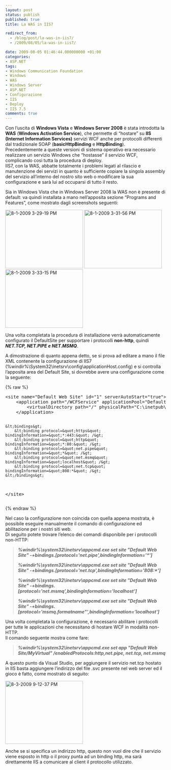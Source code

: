 ```yaml
---
layout: post
status: publish
published: true
title: La WAS in IIS7

redirect_from: 
  - /blog/post/la-was-in-iis7/
  - /2009/08/05/la-was-in-iis7/

date: 2009-08-05 01:46:44.000000000 +01:00
categories:
- ASP.NET
tags:
- Windows Communication Foundation
- Windows
- WAS
- Windows Server
- ASP.NET
- Configurazione
- IIS
- Deploy
- IIS 7.5
comments: true
---
```

<p>Con l&rsquo;uscita di <strong>Windows Vista</strong> e <strong>Windows Server 2008</strong> &egrave; stata introdotta la <strong>WAS</strong> (<strong>Windows Activation Service</strong>), che permette di &ldquo;hostare&rdquo; su <strong>IIS (Internet Information Services)</strong> servizi WCF anche per protocolli differenti dal tradizionale SOAP (<strong>basicHttpBinding</strong> e <strong>HttpBinding</strong>).    <br />
Precedentemente a queste versioni di sistema operativo era necessario realizzare un servizio Windows che &ldquo;hostasse&rdquo; il servizio WCF, complicando cos&igrave; tutta la procedura di deploy.    <br />
IIS7, con la WAS, abbatte totalmente i problemi legati al rilascio e manutenzione dei servizi in quanto &egrave; sufficiente copiare la singola assembly del servizio all&rsquo;interno del nostro sito web o modificare la sua configurazione e sar&agrave; lui ad occuparsi di tutto il resto.</p>
<p>Sia in Windows Vista che in Windows Server 2008 la WAS non &egrave; presente di default: va quindi installata a mano nell&rsquo;apposita sezione &ldquo;Programs and Features&rdquo;, come mostrato dagli screenshots seguenti:</p>
<p><a href="http://imperugo.tostring.it/Content/Uploaded/image/8-1-2009%203-29-19%20PM_6.png" rel="shadowbox[La-WAS-in-IIS7];options={counterType:'skip',continuous:true,animSequence:'sync'}"><img SinglelineIgnoreCase width="244" height="184" border="0" src="http://imperugo.tostring.it/Content/Uploaded/image/8-1-2009%203-29-19%20PM_thumb_2.png" alt="8-1-2009 3-29-19 PM" title="8-1-2009 3-29-19 PM" style="border: 0px none ; display: inline;" singlelineignorecase="" /></a> <a href="http://imperugo.tostring.it/Content/Uploaded/image/8-1-2009%203-31-56%20PM_2.png" rel="shadowbox[La-WAS-in-IIS7];options={counterType:'skip',continuous:true,animSequence:'sync'}"><img SinglelineIgnoreCase width="244" height="184" border="0" src="http://imperugo.tostring.it/Content/Uploaded/image/8-1-2009%203-31-56%20PM_thumb.png" alt="8-1-2009 3-31-56 PM" title="8-1-2009 3-31-56 PM" style="border: 0px none ; display: inline;" singlelineignorecase="" /></a> <a href="http://imperugo.tostring.it/Content/Uploaded/image/8-1-2009%203-33-15%20PM_2.png" rel="shadowbox[La-WAS-in-IIS7];options={counterType:'skip',continuous:true,animSequence:'sync'}"><img SinglelineIgnoreCase width="244" height="184" border="0" src="http://imperugo.tostring.it/Content/Uploaded/image/8-1-2009%203-33-15%20PM_thumb.png" alt="8-1-2009 3-33-15 PM" title="8-1-2009 3-33-15 PM" style="border: 0px none ; display: inline;" singlelineignorecase="" /></a></p>
<p>Una volta completata la procedura di installazione verr&agrave; automaticamente configurato il DefaultSite per supportare i protocolli <strong>non-http</strong>, quindi <strong><em>NET.TCP, NET.PIPE e NET.MSMQ</em></strong>.</p>
<p>A dimostrazione di quanto appena detto, se si prova ad editare a mano il file XML contenente la configurazione di IIS7 (%windir%\System32\inetsrv\config\applicationHost.config) e si controlla l&rsquo;apposita area del Default Site, si dovrebbe avere una configurazione come la seguente:</p>
{% raw %}<pre class="brush: xml; ruler: true;">
&lt;site name=&quot;Default Web Site&quot; id=&quot;1&quot; serverAutoStart=&quot;true&quot;&gt;
    &lt;application path=&quot;/WCFService&quot; applicationPool=&quot;DefaultAppPool&quot; enabledProtocols=&quot;http,net.tcp,net.pipe,net.msmq&quot;&gt;
        &lt;virtualDirectory path=&quot;/&quot; physicalPath=&quot;C:\inetpub\wwwroot\WCFService&quot; /&gt;     
    &lt;/application&gt;

    &lt;bindings&gt;
        &lt;binding protocol=&quot;https&quot; bindingInformation=&quot;*:443:&quot; /&gt;
        &lt;binding protocol=&quot;http&quot; bindingInformation=&quot;*:80:&quot; /&gt;
        &lt;binding protocol=&quot;net.pipe&quot; bindingInformation=&quot;*&quot; /&gt;
        &lt;binding protocol=&quot;net.msmq&quot; bindingInformation=&quot;localhost&quot; /&gt;
        &lt;binding protocol=&quot;net.tcp&quot; bindingInformation=&quot;808:*&quot; /&gt;
    &lt;/bindings&gt;
&lt;/site&gt; </pre>{% endraw %}
<p>Nel caso la configurazione non coincida con quella appena mostrata, &egrave; possibile eseguire manualmente il comando di configurazione ed abilitazione per i nostri siti web.   <br />
Di seguito potete trovare l&rsquo;elenco dei comandi disponibile per i protocolli non-HTTP:</p>
<blockquote>
<p><strong><em>%windir%\system32\inetsrv\appcmd.exe set site &quot;Default Web Site&quot; -+bindings.[protocol='net.pipe',bindingInformation='*']</em></strong></p>
<p><strong><em>%windir%\system32\inetsrv\appcmd.exe set site &quot;Default Web Site&quot; -+bindings.[protocol='net.tcp',bindingInformation='808:*']</em></strong></p>
<p><strong><em>%windir%\system32\inetsrv\appcmd.exe set site &quot;Default Web Site&quot; -+bindings.[protocol='net.msmq',bindingInformation='localhost']</em></strong></p>
<p><strong><em>%windir%\system32\inetsrv\appcmd.exe set site &quot;Default Web Site&quot; -+bindings.[protocol='msmq.formatname&quot;',bindingInformation='localhost']</em></strong></p>
</blockquote>
<p>Una volta completata la configurazione, &egrave; necessario abilitare i protocolli per tutte le applicazioni che necessitano di hostare WCF in modalit&agrave; non-HTTP.   <br />
Il comando seguente mostra come fare:</p>
<blockquote>
<p><strong><em>%windir%\system32\inetsrv\appcmd.exe set app &quot;Default Web Site/MyVirtual&quot; /enabledProtocols:http,net.pipe, net.tcp, net.msmq</em></strong></p>
</blockquote>
<p>A questo punto da Visual Studio, per aggiungere il servizio net.tcp hostato in IIS basta aggiungere l&rsquo;indirizzo del file .svc presente nel web server ed il gioco &egrave; fatto, come mostrato di seguito:</p>
<p><a href="http://imperugo.tostring.it/Content/Uploaded/image/8-3-2009%209-12-37%20PM_2.png" rel="shadowbox[La-WAS-in-IIS7];options={counterType:'skip',continuous:true,animSequence:'sync'}"><img SinglelineIgnoreCase width="244" height="198" border="0" src="http://imperugo.tostring.it/Content/Uploaded/image/8-3-2009%209-12-37%20PM_thumb.png" alt="8-3-2009 9-12-37 PM" title="8-3-2009 9-12-37 PM" style="border: 0px none ; display: inline;" singlelineignorecase="" /></a></p>
<p>Anche se si specifica un indirizzo http, questo non vuol dire che il servizio viene esposto in http o il proxy punta ad un binding http, ma sar&agrave; direttamente IIS a comunicare al client il protocollo utilizzato.</p>
